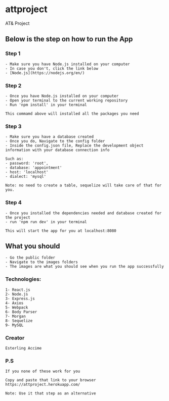 # attproject
AT&amp; Project


## Below is the step on how to run the App

### Step 1
```
- Make sure you have Node.js installed on your computer
- In case you don't, click the link below
- [Node.js](https://nodejs.org/en/)
```

### Step 2

```
- Once you have Node.js installed on your computer
- Open your terminal to the current working repository
- Run 'npm install' in your terminal

This commamd above will installed all the packages you need
```


### Step 3
```
- Make sure you have a database created
- Once you do, Navigate to the config folder
- Inside the config.json file, Replace the development object information with your database connection info

Such as:
- password: 'root',
- database: 'appointment'
- host: 'localhost'
- dialect: 'mysql'

Note: no need to create a table, sequelize will take care of that for you.

```

### Step 4
```
- Once you installed the dependencies needed and database created for the project
- run 'npm run dev' in your terminal

This will start the app for you at localhost:8080
```


## What you should
```
- Go the public folder
- Navigate to the images folders
- The images are what you should see when you run the app successfully

```


### Technologies:
```
1- React.js
2- Node.js
3- Express.js
4- Axios
5- Webpack
6- Body Parser
7- Morgan
8- Sequelize
9- MySQL
```

### Creator
```
Esterling Accime
```


### P.S
```
If you none of these work for you

Copy and paste that link to your browser
https://attproject.herokuapp.com/

Note: Use it that step as an alternative
